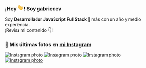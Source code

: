 <h3>¡Hey <img src="https://raw.githubusercontent.com/ABSphreak/ABSphreak/master/gifs/Hi.gif" width="20px" decondig="async">! Soy gabriedev</h3>

<p>Soy <strong>Desarrollador JavaScript Full Stack 🚀</strong> más con un año y medio experiencia.<br />¡Revisa mi contenido 👇!</p>

### 📸 Mis últimas fotos en [mi Instagram](https://instagram.com/gabrie.dev)


<a href='https://instagram.com/p/CtruQitPJU1' target='_blank'>
  <img width='20%' src='https://instagram.fkiv8-1.fna.fbcdn.net/v/t51.2885-15/354557634_595647665883083_2498794285121939883_n.jpg?stp=dst-jpg_e15_fr_s1080x1080&_nc_ht=instagram.fkiv8-1.fna.fbcdn.net&_nc_cat=111&_nc_ohc=bFZ2Y53wRUsAX-l3GbM&edm=APU89FABAAAA&ccb=7-5&oh=00_AfBFJSKHSjeBgRKdioTXaLne7ISeIZDjzldRK5GBUJ9Ydg&oe=64AAEAA3&_nc_sid=bc0c2c' alt='Instagram photo' />
</a>
<a href='https://instagram.com/p/CtrtZEhvfjK' target='_blank'>
  <img width='20%' src='https://instagram.fkiv8-1.fna.fbcdn.net/v/t51.2885-15/354566352_1280061536273536_3184760590463359796_n.jpg?stp=dst-jpg_e15&_nc_ht=instagram.fkiv8-1.fna.fbcdn.net&_nc_cat=104&_nc_ohc=HhFw6mmWxK0AX-uDVpz&edm=APU89FABAAAA&ccb=7-5&oh=00_AfDiFM-c3y4KHQN6dqIbucCZCUzZHbEHlf1Wwdz6CSHJ9g&oe=64AA4F9C&_nc_sid=bc0c2c' alt='Instagram photo' />
</a>
<a href='https://instagram.com/p/CtDUXiGIwfW' target='_blank'>
  <img width='20%' src='https://instagram.fkiv8-1.fna.fbcdn.net/v/t51.2885-15/350888316_2281662725376540_4082540287140756007_n.jpg?stp=dst-jpg_e15&_nc_ht=instagram.fkiv8-1.fna.fbcdn.net&_nc_cat=100&_nc_ohc=6xL0mO756yQAX854CAv&edm=APU89FABAAAA&ccb=7-5&oh=00_AfBABYG7IDu8fWqGoxbQk81SOjnrRHjYhYQ7eSedbYis2Q&oe=64AB0FD8&_nc_sid=bc0c2c' alt='Instagram photo' />
</a>
<a href='https://instagram.com/p/CoTfm_INWyt' target='_blank'>
  <img width='20%' src='https://instagram.fkiv8-1.fna.fbcdn.net/v/t51.2885-15/321050480_935030397667260_4356312353538439528_n.jpg?stp=dst-jpg_e15&_nc_ht=instagram.fkiv8-1.fna.fbcdn.net&_nc_cat=100&_nc_ohc=4TNyufbHmKoAX8jiiNo&edm=APU89FABAAAA&ccb=7-5&oh=00_AfAtZf34uBkodj45uXV1WhsAe34cDqe-VrYJBH8Zkc9-OQ&oe=64AAD217&_nc_sid=bc0c2c' alt='Instagram photo' />
</a>

